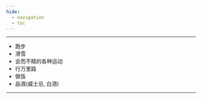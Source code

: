 ```yaml
---
hide:
  - navigation
  - toc
---
```


<!-- # 兴趣爱好 -->

---

- 跑步
- 滑雪
- 会而不精的各种运动
- 行万里路
- 做饭
- 品酒(威士忌, 白酒)

---

<!-- [ Back to Home](./index.md){ .md-button } -->
